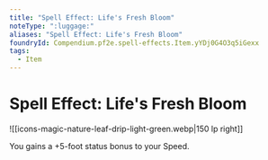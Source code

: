```yaml
---
title: "Spell Effect: Life's Fresh Bloom"
noteType: ":luggage:"
aliases: "Spell Effect: Life's Fresh Bloom"
foundryId: Compendium.pf2e.spell-effects.Item.yYDj0G4O3q5iGexx
tags:
  - Item
---
```


# Spell Effect: Life's Fresh Bloom
![[icons-magic-nature-leaf-drip-light-green.webp|150 lp right]]

You gains a +5-foot status bonus to your Speed.
